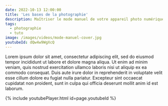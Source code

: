 ```yaml
---
date: 2022-10-13 12:00:00
title: 'Les bases de la photographie'
description: Maîtriser le mode manuel de votre appareil photo numérique
tags:
  - photographie
  - tuto
image: /images/videos/mode-manuel-cover.jpg
youtubeId: dQw4w9WgXcQ
---
```

Lorem ipsum dolor sit amet, consectetur adipiscing elit, sed do eiusmod tempor incididunt ut labore et dolore magna aliqua. Ut enim ad minim veniam, quis nostrud exercitation ullamco laboris nisi ut aliquip ex ea commodo consequat. Duis aute irure dolor in reprehenderit in voluptate velit esse cillum dolore eu fugiat nulla pariatur. Excepteur sint occaecat cupidatat non proident, sunt in culpa qui officia deserunt mollit anim id est laborum.

{% include youtubePlayer.html id=page.youtubeId %}